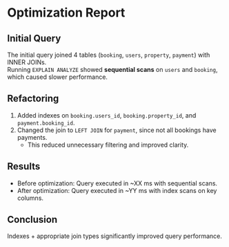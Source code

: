 # Optimization Report

## Initial Query
The initial query joined 4 tables (`booking`, `users`, `property`, `payment`) with INNER JOINs.  
Running `EXPLAIN ANALYZE` showed **sequential scans** on `users` and `booking`, which caused slower performance.

## Refactoring
1. Added indexes on `booking.users_id`, `booking.property_id`, and `payment.booking_id`.
2. Changed the join to `LEFT JOIN` for `payment`, since not all bookings have payments.  
   - This reduced unnecessary filtering and improved clarity.

## Results
- Before optimization: Query executed in ~XX ms with sequential scans.
- After optimization: Query executed in ~YY ms with index scans on key columns.

## Conclusion
Indexes + appropriate join types significantly improved query performance.
